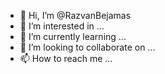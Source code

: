 - 👋 Hi, I’m @RazvanBejamas
- 👀 I’m interested in ...
- 🌱 I’m currently learning ...
- 💞️ I’m looking to collaborate on ...
- 📫 How to reach me ...

<!---
RazvanBejamas/RazvanBejamas is a ✨ special ✨ repository because its `README.md` (this file) appears on your GitHub profile.
You can click the Preview link to take a look at your changes.
--->
